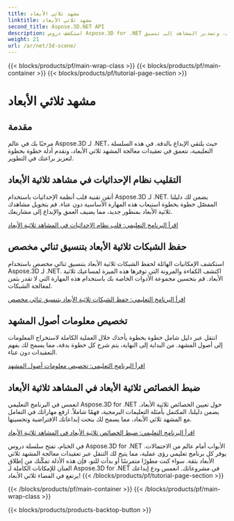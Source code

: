 ```yaml
---
title: مشهد ثلاثي الأبعاد
linktitle: مشهد ثلاثي الأبعاد
second_title: Aspose.3D.NET API
description: استكشف دروس Aspose.3D for .NET حول تغيير اتجاه المستوى، وتصدير المشاهد إلى تنسيق AMF المضغوط، وقلب أنظمة الإحداثيات، والمزيد.
weight: 21
url: /ar/net/3d-scene/
---
```


{{< blocks/products/pf/main-wrap-class >}}
{{< blocks/products/pf/main-container >}}
{{< blocks/products/pf/tutorial-page-section >}}

# مشهد ثلاثي الأبعاد

## مقدمة

مرحبًا بك في عالم Aspose.3D لـ .NET، حيث يلتقي الإبداع بالدقة. في هذه السلسلة التعليمية، نتعمق في تعقيدات معالجة المشهد ثلاثي الأبعاد، ونقدم أدلة خطوة بخطوة لتعزيز براعتك في التطوير.

## التقليب نظام الإحداثيات في مشاهد ثلاثية الأبعاد

أتقن تقنية قلب أنظمة الإحداثيات باستخدام Aspose.3D لـ .NET. يضمن لك دليلنا المفصّل خطوة بخطوة استيعاب هذه المهارة الأساسية دون عناء. قم بتحويل مشاهدك ثلاثية الأبعاد بمنظور جديد، مما يضيف العمق والإبداع إلى مشاريعك.

[اقرأ البرنامج التعليمي: قلب نظام الإحداثيات في المشاهد ثلاثية الأبعاد](./flip-coordinate-system/)

## حفظ الشبكات ثلاثية الأبعاد بتنسيق ثنائي مخصص

استكشف الإمكانيات الهائلة لحفظ الشبكات ثلاثية الأبعاد بتنسيق ثنائي مخصص باستخدام Aspose.3D لـ .NET. اكتشف الكفاءة والمرونة التي توفرها هذه الميزة لمساعيك ثلاثية الأبعاد. قم بتحسين مجموعة الأدوات الخاصة بك باستخدام هذه المهارة التي لا تقدر بثمن لمعالجة الشبكات.

[اقرأ البرنامج التعليمي: حفظ الشبكات ثلاثية الأبعاد بتنسيق ثنائي مخصص](./save-3d-meshes-binary-format/)


## تخصيص معلومات أصول المشهد

انتقل عبر دليل شامل خطوة بخطوة يأخذك خلال العملية الكاملة لاستخراج المعلومات إلى أصول المشهد. من البداية إلى النهاية، يتم شرح كل خطوة بدقة، مما يسمح لك بفهم التعقيدات دون عناء.

[اقرأ البرنامج التعليمي: تخصيص معلومات أصول المشهد](./information-to-scene/)

## ضبط الخصائص ثلاثية الأبعاد في المشاهد ثلاثية الأبعاد

انغمس في البرنامج التعليمي Aspose.3D for .NET حول تعيين الخصائص ثلاثية الأبعاد. يضمن دليلنا، المكتمل بأمثلة التعليمات البرمجية، فهمًا شاملاً. ارفع مهاراتك في التعامل مع المشهد ثلاثي الأبعاد، مما يسمح لك بنحت إبداعاتك الافتراضية وتحسينها.

[اقرأ البرنامج التعليمي: ضبط الخصائص ثلاثية الأبعاد في المشاهد ثلاثية الأبعاد](./set-3d-properties/)

في الختام، تفتح سلسلة دروس Aspose.3D for .NET الأبواب أمام عالم من الاحتمالات. يوفر كل برنامج تعليمي رؤى عملية، مما يتيح لك التنقل عبر تعقيدات معالجة المشهد ثلاثي الأبعاد بثقة. سواء كنت مطورًا متمرسًا أو بدأت للتو، فإن هذه الأدلة تمكّنك من إطلاق العنان للإمكانات الكاملة لـ Aspose.3D for .NET في مشروعاتك. انغمس ودع إبداعك يرتفع في الفضاء ثلاثي الأبعاد!
{{< /blocks/products/pf/tutorial-page-section >}}

{{< /blocks/products/pf/main-container >}}
{{< /blocks/products/pf/main-wrap-class >}}

{{< blocks/products/products-backtop-button >}}
